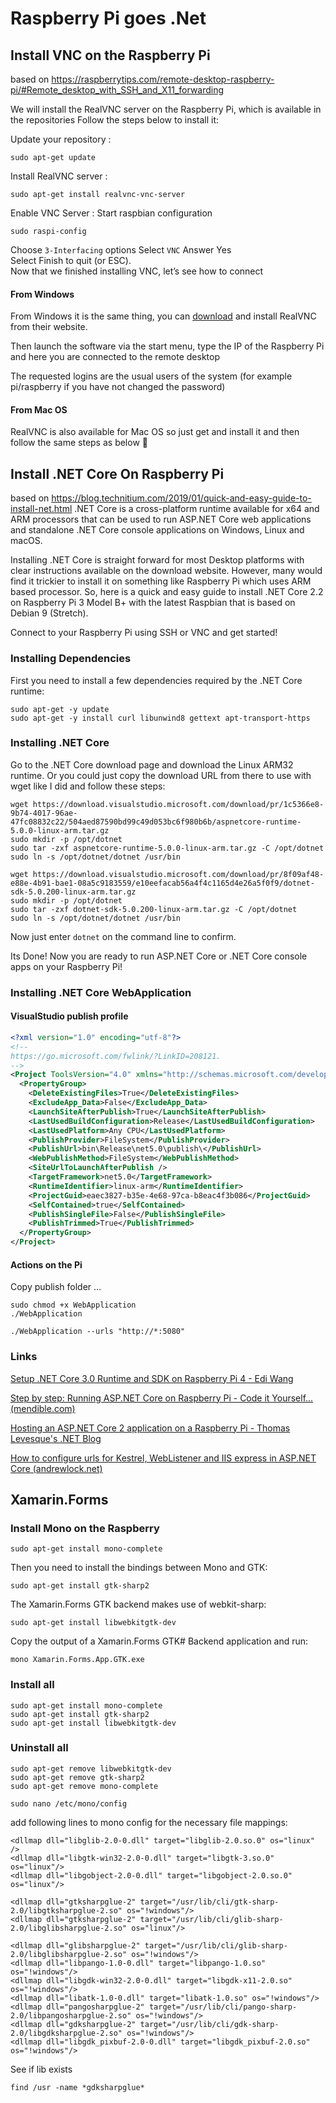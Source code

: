 # Raspberry Pi goes .Net
## Install VNC on the Raspberry Pi
based on https://raspberrytips.com/remote-desktop-raspberry-pi/#Remote_desktop_with_SSH_and_X11_forwarding

We will install the RealVNC server on the Raspberry Pi, which is available in the repositories
Follow the steps below to install it:

Update your repository :
```
sudo apt-get update
```

Install RealVNC server :
```
sudo apt-get install realvnc-vnc-server
```

Enable VNC Server :
Start raspbian configuration
```
sudo raspi-config
```

Choose ```3-Interfacing``` options 
Select ```VNC``` 
Answer Yes  
Select Finish to quit (or ESC).  
Now that we finished installing VNC, let’s see how to connect

#### From Windows
From Windows it is the same thing, you can [download](https://www.realvnc.com/fr/connect/download/viewer/windows/) and install RealVNC from their website.

Then launch the software via the start menu, type the IP of the Raspberry Pi and here you are connected to the remote desktop

The requested logins are the usual users of the system (for example pi/raspberry if you have not changed the password)

#### From Mac OS
RealVNC is also available for Mac OS  so just get and install it and then follow the same steps as below 🙂  

  

## Install .NET Core On Raspberry Pi
based on https://blog.technitium.com/2019/01/quick-and-easy-guide-to-install-net.html
.NET Core is a cross-platform runtime available for x64 and ARM processors that can be used to run ASP.NET Core web applications and standalone .NET Core console applications on Windows, Linux and macOS.

Installing .NET Core is straight forward for most Desktop platforms with clear instructions available on the download website. However, many would find it trickier to install it on something like Raspberry Pi which uses ARM based processor. So, here is a quick and easy guide to install .NET Core 2.2 on Raspberry Pi 3 Model B+ with the latest Raspbian that is based on Debian 9 (Stretch).

Connect to your Raspberry Pi using SSH or VNC and get started!

### Installing Dependencies
First you need to install a few dependencies required by the .NET Core runtime:

```
sudo apt-get -y update
sudo apt-get -y install curl libunwind8 gettext apt-transport-https
```

### Installing .NET Core
Go to the .NET Core download page and download the Linux ARM32 runtime. Or you could just copy the download URL from there to use with wget like I did and follow these steps:

```
wget https://download.visualstudio.microsoft.com/download/pr/1c5366e8-9b74-4017-96ae-47fc08832c22/504aed87590bd99c49d053bc6f980b6b/aspnetcore-runtime-5.0.0-linux-arm.tar.gz
sudo mkdir -p /opt/dotnet
sudo tar -zxf aspnetcore-runtime-5.0.0-linux-arm.tar.gz -C /opt/dotnet
sudo ln -s /opt/dotnet/dotnet /usr/bin
```



```
wget https://download.visualstudio.microsoft.com/download/pr/8f09af48-e88e-4b91-bae1-08a5c9183559/e10eefacab56a4f4c1165d4e26a5f0f9/dotnet-sdk-5.0.200-linux-arm.tar.gz
sudo mkdir -p /opt/dotnet
sudo tar -zxf dotnet-sdk-5.0.200-linux-arm.tar.gz -C /opt/dotnet
sudo ln -s /opt/dotnet/dotnet /usr/bin
```





Now just enter ```dotnet``` on the command line to confirm.

Its Done!
Now you are ready to run ASP.NET Core or .NET Core console apps on your Raspberry Pi!



### Installing .NET Core WebApplication
#### VisualStudio publish profile
```xml
<?xml version="1.0" encoding="utf-8"?>
<!--
https://go.microsoft.com/fwlink/?LinkID=208121. 
-->
<Project ToolsVersion="4.0" xmlns="http://schemas.microsoft.com/developer/msbuild/2003">
  <PropertyGroup>
    <DeleteExistingFiles>True</DeleteExistingFiles>
    <ExcludeApp_Data>False</ExcludeApp_Data>
    <LaunchSiteAfterPublish>True</LaunchSiteAfterPublish>
    <LastUsedBuildConfiguration>Release</LastUsedBuildConfiguration>
    <LastUsedPlatform>Any CPU</LastUsedPlatform>
    <PublishProvider>FileSystem</PublishProvider>
    <PublishUrl>bin\Release\net5.0\publish\</PublishUrl>
    <WebPublishMethod>FileSystem</WebPublishMethod>
    <SiteUrlToLaunchAfterPublish />
    <TargetFramework>net5.0</TargetFramework>
    <RuntimeIdentifier>linux-arm</RuntimeIdentifier>
    <ProjectGuid>eaec3827-b35e-4e68-97ca-b8eac4f3b086</ProjectGuid>
    <SelfContained>true</SelfContained>
    <PublishSingleFile>False</PublishSingleFile>
    <PublishTrimmed>True</PublishTrimmed>
  </PropertyGroup>
</Project>
```

#### Actions on the Pi
Copy publish folder ...
```
sudo chmod +x WebApplication
./WebApplication
```


```
./WebApplication --urls "http://*:5080"
```

### Links

[Setup .NET Core 3.0 Runtime and SDK on Raspberry Pi 4 - Edi Wang](https://edi.wang/post/2019/9/29/setup-net-core-30-runtime-and-sdk-on-raspberry-pi-4)

[Step by step: Running ASP.NET Core on Raspberry Pi - Code it Yourself... (mendible.com)](https://carlos.mendible.com/2017/03/21/step-by-step-running-aspnet-core-on-raspberry-pi/)

[Hosting an ASP.NET Core 2 application on a Raspberry Pi - Thomas Levesque's .NET Blog](https://thomaslevesque.com/2018/04/17/hosting-an-asp-net-core-2-application-on-a-raspberry-pi/)

[How to configure urls for Kestrel, WebListener and IIS express in ASP.NET Core (andrewlock.net)](https://andrewlock.net/configuring-urls-with-kestrel-iis-and-iis-express-with-asp-net-core/)





## Xamarin.Forms
### Install Mono on the Raspberry

```
sudo apt-get install mono-complete
```

Then you need to install the bindings between Mono and GTK:  
```
sudo apt-get install gtk-sharp2
```

The Xamarin.Forms GTK backend makes use of webkit-sharp:
```
sudo apt-get install libwebkitgtk-dev
```

Copy the output of a Xamarin.Forms GTK# Backend application and run:  
```
mono Xamarin.Forms.App.GTK.exe
```

### Install all
```
sudo apt-get install mono-complete
sudo apt-get install gtk-sharp2
sudo apt-get install libwebkitgtk-dev
```

### Uninstall all
```
sudo apt-get remove libwebkitgtk-dev
sudo apt-get remove gtk-sharp2
sudo apt-get remove mono-complete
```

```
sudo nano /etc/mono/config   
```

add following lines to mono config for the necessary file mappings:
```
<dllmap dll="libglib-2.0-0.dll" target="libglib-2.0.so.0" os="linux" />
<dllmap dll="libgtk-win32-2.0-0.dll" target="libgtk-3.so.0" os="linux"/>
<dllmap dll="libgobject-2.0-0.dll" target="libgobject-2.0.so.0" os="linux"/>

<dllmap dll="gtksharpglue-2" target="/usr/lib/cli/gtk-sharp-2.0/libgtksharpglue-2.so" os="!windows"/> 
<dllmap dll="gtksharpglue-2" target="/usr/lib/cli/glib-sharp-2.0/libglibsharpglue-2.so" os="linux"/>

<dllmap dll="glibsharpglue-2" target="/usr/lib/cli/glib-sharp-2.0/libglibsharpglue-2.so" os="!windows"/>   
<dllmap dll="libpango-1.0-0.dll" target="libpango-1.0.so" os="!windows"/> 
<dllmap dll="libgdk-win32-2.0-0.dll" target="libgdk-x11-2.0.so" os="!windows"/> 
<dllmap dll="libatk-1.0-0.dll" target="libatk-1.0.so" os="!windows"/> 
<dllmap dll="pangosharpglue-2" target="/usr/lib/cli/pango-sharp-2.0/libpangosharpglue-2.so" os="!windows"/> 
<dllmap dll="gdksharpglue-2" target="/usr/lib/cli/gdk-sharp-2.0/libgdksharpglue-2.so" os="!windows"/> 
<dllmap dll="libgdk_pixbuf-2.0-0.dll" target="libgdk_pixbuf-2.0.so" os="!windows"/> 
```

See if lib exists
```
find /usr -name *gdksharpglue*
```

